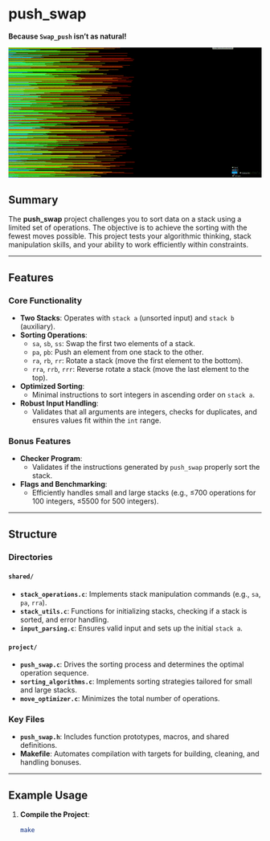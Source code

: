 # push_swap

**Because `Swap_push` isn’t as natural!**

![pushswap img](https://raw.githubusercontent.com/Ebejay95/push_swap/master/push_swap.gif)

## Summary

The **push_swap** project challenges you to sort data on a stack using a limited set of operations. The objective is to achieve the sorting with the fewest moves possible. This project tests your algorithmic thinking, stack manipulation skills, and your ability to work efficiently within constraints.

---

## Features

### Core Functionality

- **Two Stacks**: Operates with `stack a` (unsorted input) and `stack b` (auxiliary).
- **Sorting Operations**:
  - `sa`, `sb`, `ss`: Swap the first two elements of a stack.
  - `pa`, `pb`: Push an element from one stack to the other.
  - `ra`, `rb`, `rr`: Rotate a stack (move the first element to the bottom).
  - `rra`, `rrb`, `rrr`: Reverse rotate a stack (move the last element to the top).
- **Optimized Sorting**:
  - Minimal instructions to sort integers in ascending order on `stack a`.
- **Robust Input Handling**:
  - Validates that all arguments are integers, checks for duplicates, and ensures values fit within the `int` range.

### Bonus Features

- **Checker Program**:
  - Validates if the instructions generated by `push_swap` properly sort the stack.
- **Flags and Benchmarking**:
  - Efficiently handles small and large stacks (e.g., ≤700 operations for 100 integers, ≤5500 for 500 integers).

---

## Structure

### Directories

#### `shared/`

- **`stack_operations.c`**:
  Implements stack manipulation commands (e.g., `sa`, `pa`, `rra`).
- **`stack_utils.c`**:
  Functions for initializing stacks, checking if a stack is sorted, and error handling.
- **`input_parsing.c`**:
  Ensures valid input and sets up the initial `stack a`.

#### `project/`

- **`push_swap.c`**:
  Drives the sorting process and determines the optimal operation sequence.
- **`sorting_algorithms.c`**:
  Implements sorting strategies tailored for small and large stacks.
- **`move_optimizer.c`**:
  Minimizes the total number of operations.

### Key Files

- **`push_swap.h`**: 
  Includes function prototypes, macros, and shared definitions.
- **Makefile**:
  Automates compilation with targets for building, cleaning, and handling bonuses.

---

## Example Usage

1. **Compile the Project**:
   ```bash
   make
